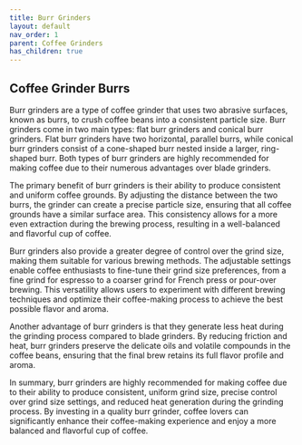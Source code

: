 ```yaml
---
title: Burr Grinders
layout: default
nav_order: 1
parent: Coffee Grinders
has_children: true
---
```


## Coffee Grinder Burrs
Burr grinders are a type of coffee grinder that uses two abrasive surfaces, known as burrs, to crush coffee beans into a consistent particle size. Burr grinders come in two main types: flat burr grinders and conical burr grinders. Flat burr grinders have two horizontal, parallel burrs, while conical burr grinders consist of a cone-shaped burr nested inside a larger, ring-shaped burr. Both types of burr grinders are highly recommended for making coffee due to their numerous advantages over blade grinders.

The primary benefit of burr grinders is their ability to produce consistent and uniform coffee grounds. By adjusting the distance between the two burrs, the grinder can create a precise particle size, ensuring that all coffee grounds have a similar surface area. This consistency allows for a more even extraction during the brewing process, resulting in a well-balanced and flavorful cup of coffee.

Burr grinders also provide a greater degree of control over the grind size, making them suitable for various brewing methods. The adjustable settings enable coffee enthusiasts to fine-tune their grind size preferences, from a fine grind for espresso to a coarser grind for French press or pour-over brewing. This versatility allows users to experiment with different brewing techniques and optimize their coffee-making process to achieve the best possible flavor and aroma.

Another advantage of burr grinders is that they generate less heat during the grinding process compared to blade grinders. By reducing friction and heat, burr grinders preserve the delicate oils and volatile compounds in the coffee beans, ensuring that the final brew retains its full flavor profile and aroma.

In summary, burr grinders are highly recommended for making coffee due to their ability to produce consistent, uniform grind size, precise control over grind size settings, and reduced heat generation during the grinding process. By investing in a quality burr grinder, coffee lovers can significantly enhance their coffee-making experience and enjoy a more balanced and flavorful cup of coffee.

